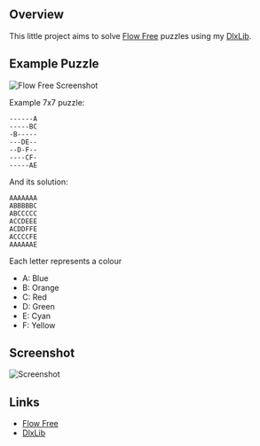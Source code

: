 
## Overview

This little project aims to solve [Flow Free](https://itunes.apple.com/gb/app/flow-free/id526641427 "Flow Free") puzzles using my [DlxLib](https://github.com/taylorjg/DlxLib "DlxLib").

## Example Puzzle

![Flow Free Screenshot](http://a5.mzstatic.com/eu/r30/Purple/v4/ee/f2/15/eef2159e-9995-4b45-f93f-667aa4522540/screen480x480.jpeg "Flow Free Screenshot")

Example 7x7 puzzle:

```
------A
-----BC
-B-----
---DE--
--D-F--
----CF-
-----AE
```

And its solution:

```
AAAAAAA
ABBBBBC
ABCCCCC
ACCDEEE
ACDDFFE
ACCCCFE
AAAAAAE
```

Each letter represents a colour

* A: Blue
* B: Orange
* C: Red
* D: Green
* E: Cyan
* F: Yellow

## Screenshot

![Screenshot](https://raw.github.com/taylorjg/FlowFreeDlx/master/Images/Screenshot.png "Screenshot")

## Links

* [Flow Free](https://itunes.apple.com/gb/app/flow-free/id526641427 "Flow Free")
* [DlxLib](https://github.com/taylorjg/DlxLib "DlxLib")
